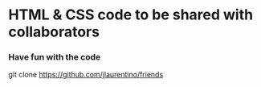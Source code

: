 # HTML & CSS code to be shared with collaborators

### Have fun with the code

git clone https://github.com/jlaurentino/friends
